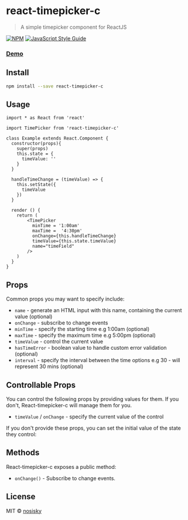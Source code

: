 # react-timepicker-c

> A simple timepicker component for ReactJS

[![NPM](https://img.shields.io/npm/v/react-timepicker-c.svg)](https://www.npmjs.com/package/react-timepicker-c) [![JavaScript Style Guide](https://img.shields.io/badge/code_style-standard-brightgreen.svg)](https://standardjs.com)


### [Demo](https://nosisky.github.io/react-timepicker-c/)

## Install

```bash
npm install --save react-timepicker-c
```

## Usage

```tsx
import * as React from 'react'

import TimePicker from 'react-timepicker-c'

class Example extends React.Component {
  constructor(props){
    super(props)
    this.state = {
      timeValue: ''
    }
  }

  handleTimeChange = (timeValue) => {
    this.setState({
      timeValue
    })
  } 

  render () {
    return (
        <TimePicker
          minTime = '1:00am'
          maxTime =  '4:30pm'
          onChange={this.handleTimeChange}
          timeValue={this.state.timeValue}
          name="timeField"
        />
    )
  }
}
```


## Props

Common props you may want to specify include:

- `name` - generate an HTML input with this name, containing the current value (optional)
- `onChange` - subscribe to change events
- `minTime` - specify the starting time e.g 1:00am (optional)
- `maxTime` - specify the maximum time e.g 5:00pm (optional)
- `timeValue` - control the current value
- `hasTimeError` - boolean value to handle custom error validation (optional)
- `interval` - specify the interval between the time options e.g 30 - will represent 30 mins (optional)

## Controllable Props

You can control the following props by providing values for them. If you don't, React-timepicker-c will manage them for you.

- `timeValue` / `onChange` - specify the current value of the control

If you don't provide these props, you can set the initial value of the state they control:

## Methods

React-timepicker-c exposes a public method:

- `onChange()` - Subscribe to change events.


## License

MIT © [nosisky](https://github.com/nosisky)
